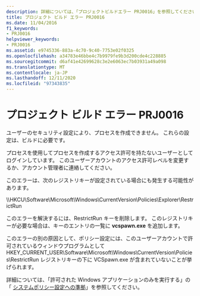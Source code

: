 ```yaml
---
description: 詳細については、「プロジェクトビルドエラー PRJ0016」を参照してください。
title: プロジェクト ビルド エラー PRJ0016
ms.date: 11/04/2016
f1_keywords:
- PRJ0016
helpviewer_keywords:
- PRJ0016
ms.assetid: e9745336-883a-4c70-9c40-7753e02f0325
ms.openlocfilehash: a34783e46bbe4c7b9979fe9b3d200cde4c228885
ms.sourcegitcommit: d6af41e42699628c3e2e6063ec7b03931a49a098
ms.translationtype: MT
ms.contentlocale: ja-JP
ms.lasthandoff: 12/11/2020
ms.locfileid: "97343835"
---
```

# <a name="project-build-error-prj0016"></a>プロジェクト ビルド エラー PRJ0016

ユーザーのセキュリティ設定により、プロセスを作成できません。 これらの設定は、ビルドに必要です。

プロセスを使用してプロセスを作成するアクセス許可を持たないユーザーとしてログインしています。 このユーザーアカウントのアクセス許可レベルを変更するか、アカウント管理者に連絡してください。

このエラーは、次のレジストリキーが設定されている場合にも発生する可能性があります。

\\\HKCU\Software\Microsoft\Windows\CurrentVersion\Policies\Explorer\RestrictRun

このエラーを解決するには、RestrictRun キーを削除します。 このレジストリキーが必要な場合は、キーのエントリの一覧に **vcspawn.exe** を追加します。

このエラーの別の原因として、ポリシー設定には、このユーザーアカウントで許可されているウィンドウプログラムとして HKEY_CURRENT_USER\Software\Microsoft\Windows\CurrentVersion\Policies\RestrictRun レジストリキーの下に VCSpawn.exe が含まれていないことが挙げられます。

詳細については、「許可された Windows アプリケーションのみを実行する」の「 [システムポリシー設定への準拠](/previous-versions/windows/desktop/Policy/adhering-to-system-policy-settings)」を参照してください。
